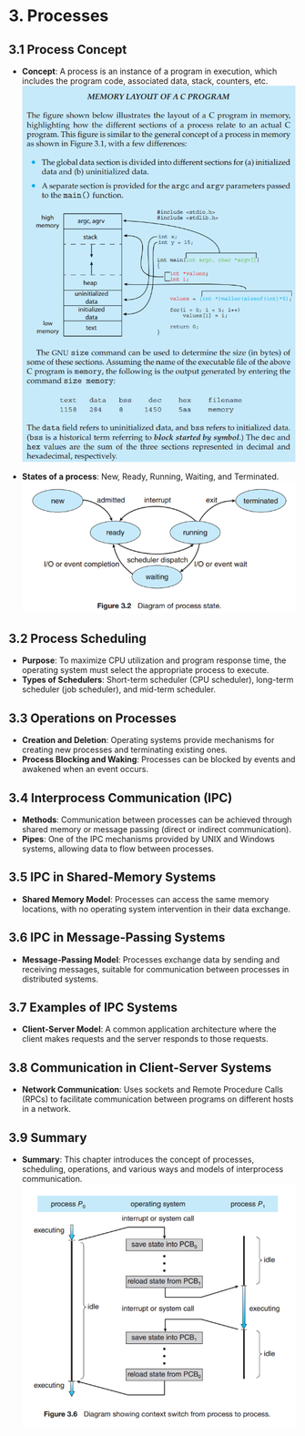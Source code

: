 # 3. Processes
## **3.1 Process Concept**
- **Concept**: A process is an instance of a program in execution, which includes the program code, associated data, stack, counters, etc.
![alt text](pic/3-1-1.png)


- **States of a process**: New, Ready, Running, Waiting, and Terminated.
![alt text](pic/3-1-2.png)

## **3.2 Process Scheduling**
- **Purpose**: To maximize CPU utilization and program response time, the operating system must select the appropriate process to execute.
- **Types of Schedulers**: Short-term scheduler (CPU scheduler), long-term scheduler (job scheduler), and mid-term scheduler.

## **3.3 Operations on Processes**
- **Creation and Deletion**: Operating systems provide mechanisms for creating new processes and terminating existing ones.
- **Process Blocking and Waking**: Processes can be blocked by events and awakened when an event occurs.

## **3.4 Interprocess Communication (IPC)**
- **Methods**: Communication between processes can be achieved through shared memory or message passing (direct or indirect communication).
- **Pipes**: One of the IPC mechanisms provided by UNIX and Windows systems, allowing data to flow between processes.

## **3.5 IPC in Shared-Memory Systems**
- **Shared Memory Model**: Processes can access the same memory locations, with no operating system intervention in their data exchange.

## **3.6 IPC in Message-Passing Systems**
- **Message-Passing Model**: Processes exchange data by sending and receiving messages, suitable for communication between processes in distributed systems.

## **3.7 Examples of IPC Systems**
- **Client-Server Model**: A common application architecture where the client makes requests and the server responds to those requests.

## **3.8 Communication in Client-Server Systems**
- **Network Communication**: Uses sockets and Remote Procedure Calls (RPCs) to facilitate communication between programs on different hosts in a network.

## **3.9 Summary**
- **Summary**: This chapter introduces the concept of processes, scheduling, operations, and various ways and models of interprocess communication.
![alt text](3-2-1.png)